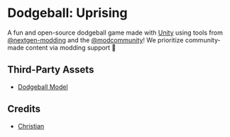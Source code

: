 # Dodgeball: Uprising
A fun and open-source dodgeball game made with [Unity](https://unity.com/) using tools from [@nextgen-modding](https://github.com/nextgen-modding) and the [@modcommunity](https://github.com/modcommunity)! We prioritize community-made content via modding support 🙂

## Third-Party Assets
* [Dodgeball Model](https://free3d.com/3d-model/dodgeball-v1--382278.html)

## Credits
* [Christian](https://github.com/gamemann)

